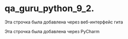 # qa_guru_python_9_2.

Эта строчка была добавлена через веб-интерфейс гита 

Эта строчка была добавлена через PyCharm
